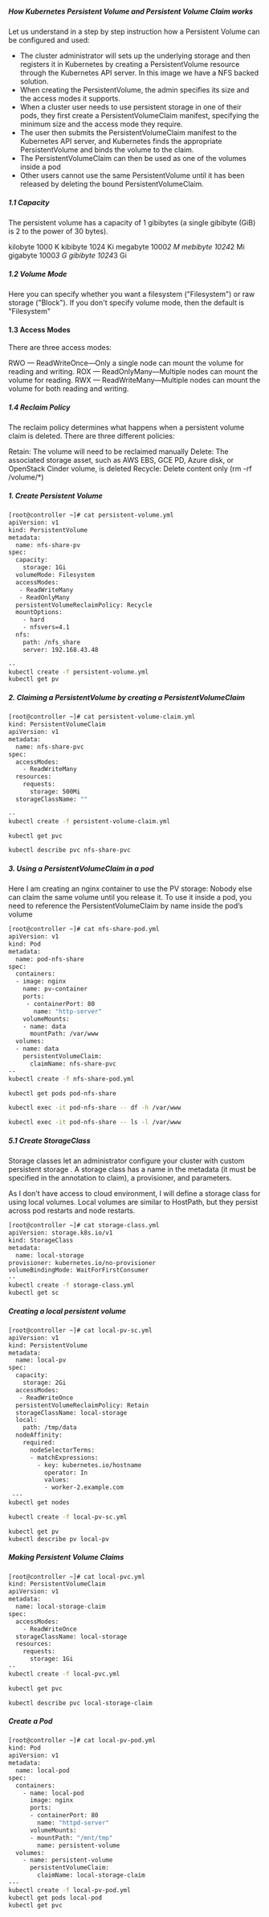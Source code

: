 ##### How Kubernetes Persistent Volume and Persistent Volume Claim works
Let us understand in a step by step instruction how a Persistent Volume can be configured and used:

- The cluster administrator will sets up the underlying storage and then registers it in Kubernetes by creating a PersistentVolume resource through the Kubernetes API server. In this image we have a NFS backed solution.
- When creating the PersistentVolume, the admin specifies its size and the access modes it supports.
- When a cluster user needs to use persistent storage in one of their pods, they first create a PersistentVolumeClaim manifest, specifying the minimum size and the access mode they require.
- The user then submits the PersistentVolumeClaim manifest to the Kubernetes API server, and Kubernetes finds the appropriate PersistentVolume and binds the volume to the claim.
- The PersistentVolumeClaim can then be used as one of the volumes inside a pod
- Other users cannot use the same PersistentVolume until it has been released by deleting the bound PersistentVolumeClaim.

##### 1.1 Capacity
The persistent volume has a capacity of 1 gibibytes (a single gibibyte (GiB) is 2 to the power of 30 bytes).

kilobyte	1000	K	kibibyte	1024	Ki
megabyte	1000*2	M	mebibyte	1024*2	Mi
gigabyte	1000*3	G	gibibyte	1024*3	Gi

##### 1.2 Volume Mode
Here you can specify whether you want a filesystem ("Filesystem") or raw storage ("Block"). If you don't specify volume mode, then the default is "Filesystem"

#### 1.3 Access Modes
There are three access modes:

RWO — ReadWriteOnce—Only a single node can mount the volume for reading and writing.
ROX — ReadOnlyMany—Multiple nodes can mount the volume for reading.
RWX — ReadWriteMany—Multiple nodes can mount the volume for both reading and writing.

##### 1.4 Reclaim Policy
The reclaim policy determines what happens when a persistent volume claim is deleted. There are three different policies:

Retain: The volume will need to be reclaimed manually
Delete: The associated storage asset, such as AWS EBS, GCE PD, Azure disk, or OpenStack Cinder volume, is deleted
Recycle: Delete content only (rm -rf /volume/*)

##### 1. Create Persistent Volume

``````sh
[root@controller ~]# cat persistent-volume.yml
apiVersion: v1
kind: PersistentVolume
metadata:
  name: nfs-share-pv
spec:
  capacity:
    storage: 1Gi
  volumeMode: Filesystem
  accessModes:
   - ReadWriteMany
   - ReadOnlyMany
  persistentVolumeReclaimPolicy: Recycle
  mountOptions:
    - hard
    - nfsvers=4.1
  nfs:
    path: /nfs_share
    server: 192.168.43.48

--
kubectl create -f persistent-volume.yml
kubectl get pv
``````
##### 2. Claiming a PersistentVolume by creating a PersistentVolumeClaim

``````sh
[root@controller ~]# cat persistent-volume-claim.yml
kind: PersistentVolumeClaim
apiVersion: v1
metadata:
  name: nfs-share-pvc
spec:
  accessModes:
    - ReadWriteMany
  resources:
    requests:
      storage: 500Mi
  storageClassName: ""

--
kubectl create -f persistent-volume-claim.yml

kubectl get pvc

kubectl describe pvc nfs-share-pvc
``````
##### 3. Using a PersistentVolumeClaim in a pod
Here I am creating an nginx container to use the PV storage:
Nobody else can claim the same volume until you release it. To use it inside a pod, you need to reference the PersistentVolumeClaim by name inside the pod’s volume
``````sh
[root@controller ~]# cat nfs-share-pod.yml
apiVersion: v1
kind: Pod
metadata:
  name: pod-nfs-share
spec:
  containers:
  - image: nginx
    name: pv-container
    ports:
     - containerPort: 80
       name: "http-server"
    volumeMounts:
    - name: data
      mountPath: /var/www
  volumes:
  - name: data
    persistentVolumeClaim:
      claimName: nfs-share-pvc
--
kubectl create -f nfs-share-pod.yml

kubectl get pods pod-nfs-share

kubectl exec -it pod-nfs-share -- df -h /var/www

kubectl exec -it pod-nfs-share -- ls -l /var/www
``````

##### 5.1 Create StorageClass
Storage classes let an administrator configure your cluster with custom persistent storage .
A storage class has a name in the metadata (it must be specified in the annotation to claim), a provisioner, and parameters.

As I don't have access to cloud environment, I will define a storage class for using local volumes. Local volumes are similar to HostPath, but they persist across pod restarts and node restarts.

``````sh
[root@controller ~]# cat storage-class.yml
apiVersion: storage.k8s.io/v1
kind: StorageClass
metadata:
  name: local-storage
provisioner: kubernetes.io/no-provisioner
volumeBindingMode: WaitForFirstConsumer
--
kubectl create -f storage-class.yml
kubectl get sc
``````
##### Creating a local persistent volume


``````sh
[root@controller ~]# cat local-pv-sc.yml
apiVersion: v1
kind: PersistentVolume
metadata:
  name: local-pv
spec:
  capacity:
    storage: 2Gi
  accessModes:
   - ReadWriteOnce
  persistentVolumeReclaimPolicy: Retain
  storageClassName: local-storage
  local:
    path: /tmp/data
  nodeAffinity:
    required:
      nodeSelectorTerms:
      - matchExpressions:
        - key: kubernetes.io/hostname
          operator: In
          values:
          - worker-2.example.com
 ---
kubectl get nodes

kubectl create -f local-pv-sc.yml

kubectl get pv
kubectl describe pv local-pv
``````
##### Making Persistent Volume Claims

``````sh
[root@controller ~]# cat local-pvc.yml
kind: PersistentVolumeClaim
apiVersion: v1
metadata:
  name: local-storage-claim
spec:
  accessModes:
    - ReadWriteOnce
  storageClassName: local-storage
  resources:
    requests:
      storage: 1Gi
--
kubectl create -f local-pvc.yml

kubectl get pvc

kubectl describe pvc local-storage-claim
``````
##### Create a Pod


``````sh
[root@controller ~]# cat local-pv-pod.yml
kind: Pod
apiVersion: v1
metadata:
  name: local-pod
spec:
  containers:
    - name: local-pod
      image: nginx
      ports:
      - containerPort: 80
        name: "httpd-server"
      volumeMounts:
      - mountPath: "/mnt/tmp"
        name: persistent-volume
  volumes:
    - name: persistent-volume
      persistentVolumeClaim:
        claimName: local-storage-claim
---
kubectl create -f local-pv-pod.yml
kubectl get pods local-pod
kubectl get pvc
``````